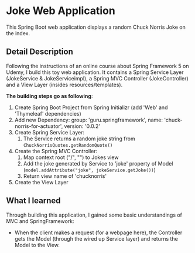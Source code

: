 # Joke Web Application

This Spring Boot web application displays a random Chuck Norris Joke on the index.

## Detail Description

Following the instructions of an online course about Spring Framework 5 on Udemy, I build this toy web application. It contains a Spring Service Layer (JokeService & JokeServiceimpl), a Spring MVC Controller (JokeController) and a View Layer (insides resources/templates). 

**The building steps go as following**:
1. Create Spring Boot Project from Spring Initializr (add 'Web' and 'Thymeleaf' dependencies)
2. Add new Dependency: group: 'guru.springframework', name: 'chuck-norris-for-actuator', version: '0.0.2'
3. Create Spring Service Layer: 
    1. The Service returns a random joke string from `ChuckNorrisQuotes.getRandomQuote()`
4. Create the Spring MVC Controller: 
    1. Map context root ("/", "") to Jokes view
    2. Add the joke generated by Service to 'joke' property of Model (`model.addAttribute("joke", jokeService.getJoke())`)
    3. Return view name of 'chucknorris'
5. Create the View Layer


## What I learned

Through building this application, I gained some basic understandings of MVC and SpringFramework:
- When the client makes a request (for a webpage here), the Controller gets the Model (through the wired up Service layer) and returns the Model to the View.

